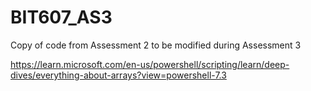 # BIT607_AS3
Copy of code from Assessment 2 to be modified during Assessment 3

https://learn.microsoft.com/en-us/powershell/scripting/learn/deep-dives/everything-about-arrays?view=powershell-7.3


